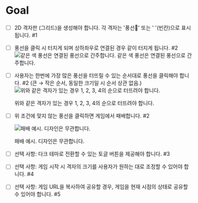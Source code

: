 # Goal
- [ ]  2D 격자판 (그리드)을 생성해야 합니다. 각 격자는 '풍선🎈' 또는 ' '(빈칸)으로 표시됩니다. #1
- [ ]  풍선을 클릭 시 터지게 되며 상하좌우로 연결된 경우 같이 터지게 됩니다. #2
    ![같은 색 풍선은 연결된 풍선으로 간주합니다.](https://prod-files-secure.s3.us-west-2.amazonaws.com/9ef2399c-afae-48d3-be2b-09126471e54e/1d5917f2-d2bb-4d24-888b-490d422abe0c/Untitled.png)
    같은 색 풍선은 연결된 풍선으로 간주합니다.
    
- [ ]  사용자는 한번에 가장 많은 풍선을 터뜨릴 수 있는 순서대로 풍선을 클릭해야 합니다. #2
(큰 → 작은 순서, 동일한 크기일 시 순서 상관 없음.)
    ![위와 같은 격자가 있는 경우 1, 2, 3, 4의 순으로 터뜨려야 합니다.](https://prod-files-secure.s3.us-west-2.amazonaws.com/9ef2399c-afae-48d3-be2b-09126471e54e/90371592-d343-4eb6-a55b-26d4b3a698f7/Untitled.png)
    
    위와 같은 격자가 있는 경우 1, 2, 3, 4의 순으로 터뜨려야 합니다.
    
- [ ]  위 조건에 맞지 않는 풍선을 클릭하면 게임에서 패배합니다. #2
    
    ![패배 예시. 디자인은 무관합니다.](https://prod-files-secure.s3.us-west-2.amazonaws.com/9ef2399c-afae-48d3-be2b-09126471e54e/72a6ae37-73b7-4357-8fbd-485ec33ec0a0/Untitled.png)
    
    패배 예시. 디자인은 무관합니다.
    
- [ ]  선택 사항: 다크 테마로 전환할 수 있는 토글 버튼을 제공해야 합니다. #3
- [ ]  선택 사항: 게임 시작 시 격자의 크기를 사용자가 원하는 대로 조정할 수 있어야 합니다. #4
- [ ]  선택 사항: 게임 URL을 복사하여 공유할 경우, 게임을 현재 시점의 상태로 공유할 수 있어야 합니다. #5
